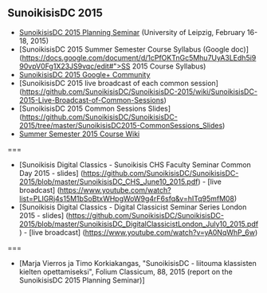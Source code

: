 ## SunoikisisDC 2015

* [SunoikisisDC 2015 Planning Seminar](http://www.dh.uni-leipzig.de/wo/wokshops-seminars/sunoikisis-dc-2015/) (University of Leipzig, February 16-18, 2015)
* [SunoikisisDC 2015 Summer Semester Course Syllabus (Google doc)](https://docs.google.com/document/d/1cPfOKTnGc5Mhu7UyA3LEdh5i990vpV0Fg1X23JS9vqc/edit#">SS 2015 Course Syllabus)
* [SunoikisisDC 2015 Google+ Community](https://plus.google.com/communities/111554347732292682282)
* [SunoikisisDC 2015 live broadcast of each common session] (https://github.com/SunoikisisDC/SunoikisisDC-2015/wiki/SunoikisisDC-2015-Live-Broadcast-of-Common-Sessions)
* [SunoikisisDC 2015 Common Sessions Slides] (https://github.com/SunoikisisDC/SunoikisisDC-2015/tree/master/SunoikisisDC2015-CommonSessions_Slides)
* [Summer Semester 2015 Course Wiki](https://github.com/SunoikisisDC/SunoikisisDC-2015/wiki)

===
* [Sunoikisis Digital Classics - Sunoikisis CHS Faculty Seminar Common Day 2015 - slides] (https://github.com/SunoikisisDC/SunoikisisDC-2015/blob/master/SunoikisisDC_CHS_June10_2015.pdf) - [live broadcast] (https://www.youtube.com/watch?list=PLIGRj4s15M1bSoBtxWHpgWoW9g4rF6sfq&v=hITq95mfM08)
* [Sunoikisis Digital Classics - Digital Classicist Seminar Series London 2015 - slides] (https://github.com/SunoikisisDC/SunoikisisDC-2015/blob/master/SunoikisisDC_DigitalClassicistLondon_July10_2015.pdf) - [live broadcast] (https://www.youtube.com/watch?v=yA0NqWhP_6w) 

===
* [Marja Vierros ja Timo Korkiakangas, "SunoikisisDC - liitouma klassisten kielten opettamiseksi", Folium Classicum, 88, 2015 (report on the SunoikisisDC 2015 Planning Seminar)]


